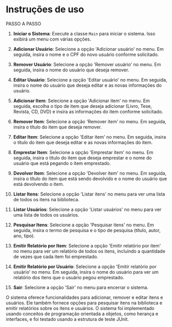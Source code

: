 # Instruções de uso

PASSO A PASSO

1. **Iniciar o Sistema**: Execute a classe `Main` para iniciar o sistema. Isso exibirá um menu com várias opções.

2. **Adicionar Usuário**: Selecione a opção 'Adicionar usuário' no menu. Em seguida, insira o nome e o CPF do novo usuário conforme solicitado.

3. **Remover Usuário**: Selecione a opção 'Remover usuário' no menu. Em seguida, insira o nome do usuário que deseja remover.

4. **Editar Usuário**: Selecione a opção 'Editar usuário' no menu. Em seguida, insira o nome do usuário que deseja editar e as novas informações do usuário.

5. **Adicionar Item**: Selecione a opção 'Adicionar item' no menu. Em seguida, escolha o tipo de item que deseja adicionar (Livro, Tese, Revista, CD, DVD) e insira as informações do item conforme solicitado.

6. **Remover Item**: Selecione a opção 'Remover item' no menu. Em seguida, insira o título do item que deseja remover.

7. **Editar Item**: Selecione a opção 'Editar item' no menu. Em seguida, insira o título do item que deseja editar e as novas informações do item.

8. **Emprestar Item**: Selecione a opção 'Emprestar item' no menu. Em seguida, insira o título do item que deseja emprestar e o nome do usuário que está pegando o item emprestado.

9. **Devolver Item**: Selecione a opção 'Devolver item' no menu. Em seguida, insira o título do item que está sendo devolvido e o nome do usuário que está devolvendo o item.

10. **Listar Itens**: Selecione a opção 'Listar itens' no menu para ver uma lista de todos os itens na biblioteca.

11. **Listar Usuários**: Selecione a opção 'Listar usuários' no menu para ver uma lista de todos os usuários.

12. **Pesquisar Itens**: Selecione a opção 'Pesquisar itens' no menu. Em seguida, insira o termo de pesquisa e o tipo de pesquisa (título, autor, ano, tipo).

13. **Emitir Relatório por Item**: Selecione a opção 'Emitir relatório por item' no menu para ver um relatório de todos os itens, incluindo a quantidade de vezes que cada item foi emprestado.

14. **Emitir Relatório por Usuário**: Selecione a opção 'Emitir relatório por usuário' no menu. Em seguida, insira o nome do usuário para ver um relatório dos itens que o usuário pegou emprestado.

15. **Sair**: Selecione a opção 'Sair' no menu para encerrar o sistema.

O sistema oferece funcionalidades para adicionar, remover e editar itens e usuários. Ele também fornece opções para pesquisar itens na biblioteca e emitir relatórios sobre os itens e usuários. O sistema foi implementado usando conceitos de programação orientada a objetos, como herança e interfaces, e foi testado usando a estrutura de teste JUnit.
